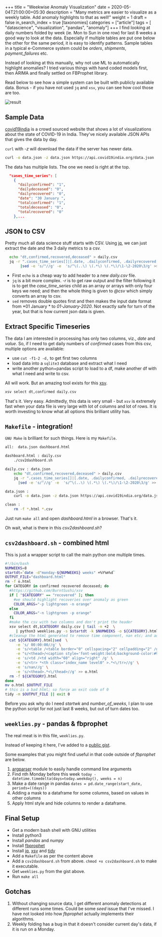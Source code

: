 +++
title = "Weekwise Anomaly Visualization"
date = 2020-05-04T21:00:00+05:30
description = "Many metrics are easier to visualize as a weekly table. Add anomaly highlights to that as well!"
weight = 1
draft = false
in_search_index = true
[taxonomies]
categories = ["article"]
tags = [ "datascience", "visualization", "pandas", "anomaly"]
+++
I find looking at daily numbers folded by week (ie. Mon to Sun in one row) for last 8
weeks a good way to look at the data. Especially if multiple tables are put one below
the other for the same period, it is easy to identify patterns. Sample tables in a typical
e-Commerce system could be *orders*, *shipments*, *payment_failures* etc.

Instead of looking at this manually, why not use ML to automatically highlight anomalies? I tried
various things with hand coded models first, then ARIMA and finally settled on FBProphet library.

Read below to see how a simple system can be built with publicly available data. Bonus - if you have
not used `jq` and `xsv`, you can see how cool those are too.

![result](01.png)
<!-- more -->

## Sample Data
[covid19india](https://www.covid19india.org/) is a crowd sourced website that shows a lot of visualizations
about the state of COVID-19 in India. They've nicely available JSON APIs that gives the data by day. 

`curl` with *-z* will download the data if the server has newer data.

```sh
curl -o data.json -z data.json https://api.covid19india.org/data.json
```

The data has multiple lists. The one we need is right at the top.

```json
  "cases_time_series": [
    {
      "dailyconfirmed": "1",
      "dailydeceased": "0",
      "dailyrecovered": "0",
      "date": "30 January ",
      "totalconfirmed": "1",
      "totaldeceased": "0",
      "totalrecovered": "0"
    },...
```

## JSON to CSV

Pretty much all data science stuff starts with CSV. Using [jq](https://stedolan.github.io/jq/), we
can just extract the date and the 3 daily metrics to a csv.

```sh
  echo "dt,confirmed,recovered,deceased" > daily.csv
  jq -r ".cases_time_series[]|[.date, .dailyconfirmed, .dailyrecovered, .dailydeceased]|@csv" data.json \
       |sed -e 's/"//g' -e  's/^\(..\) \(.*\) \(.*\)/\1-\2-2020\3/g' >> daily.csv
```

- First `echo` is a cheap way to add header to a new *daily.csv* file.
- `jq` is a bit more complex. *-r* is to get raw output and the filter following it
  is to get the *case_time_series* child as an array or arrays with only four keys
  we need; and then the whole thing is given to *@csv* which simply converts an array to csv.
- `sed` removes double quotes first and then makes the input date format from *01 January * to
  *01-January-2020*. Not exactly safe for turn of the year, but that is how current json data is given.


## Extract Specific Timeseries

The data I am interested in processing has only two columns, viz., *date* and *value*. So, if I
need to get daily numbers of *confirmed* cases from this csv, multiple options are available:

- use `cut -f1-2 -d,` to get first two columns
- load data into a `sqlite3` database and extract what I need
- write another python+pandas script to load to a df, make another df with what I need and write to csv.

All will work. But an amazing tool exists for this [xsv](https://github.com/BurntSushi/xsv). 

```sh
xsv select dt,confirmed daily.csv
```

That's it. Very easy. Admittedly, this data is very small - but `xsv` is extremely fast when your data file
is very large with lot of columns and lot of rows. It is worth investing to know what all options this
brilliant utility has.

## `Makefile` - integration!

`GNU Make` is brilliant for such things. Here is my `Makefile`.

```sh
all:  data.json dashboard.html

dashboard.html : daily.csv
	./csv2dashboard.sh

daily.csv : data.json
	echo "dt,confirmed,recovered,deceased" > daily.csv
	jq -r ".cases_time_series[]|[.date, .dailyconfirmed, .dailyrecovered, .dailydeceased]|@csv" data.json \
      |sed -e 's/"//g' -e  's/^\(..\) \(.*\) \(.*\)/\1-\2-2020\3/g' >> daily.csv

data.json :
	curl -o data.json -z data.json https://api.covid19india.org/data.json

clean :
	rm -f *.html *.csv
```

Just run `make all` and open *dashboard.html* in a browser. That's it.

Oh wait, what is there in this *csv2dashboard.sh*? 

## `csv2dashboard.sh` - combined html

This is just a wrapper script to call the main python one multiple times.

```sh
#!/bin/bash
NUMWEEKS=8
startdt=`date -d"monday-${NUMWEEKS} weeks" +%Y%m%d`
OUTPUT_FILE="dashboard.html"
rm -f o.html
for CATEGORY in confirmed recovered deceased; do
  #https://github.com/BurntSushi/xsv
  if [ "$CATEGORY" == "recovered" ]; then
    #we should highlight recoveries over anomaly as green
    COLOR_ARGS="-p lightgreen -n orange"
  else
    COLOR_ARGS="-n lightgreen -p orange"
  fi
  #make the csv with two columns and don't print the header
  xsv select dt,$CATEGORY daily.csv | tail -n +2  \
     | python3 weeklies.py -s $startdt -k $NUMWEEKS -o ${CATEGORY}.html -t "%d-%B-%Y" $COLOR_ARGS
  #cleanup the html generated to remove time component, nan etc; and add a header to the table
  cat ${CATEGORY}.html|sed  \
     -e 's/ 00:00:00//g' \
     -e 's/<table /<table border="0" cellspacing="2" cellpadding="2" /g' \
     -e "s/<thead>/<caption style='font-weight:bold;background-color:#99ccff;'>${CATEGORY}<\/caption><thead>/g" \
     -e 's/<td /<td width="60" align="right" /g' \
     -e 's/<tr> *<th class="index_name level0" >.*<\/tr>//g' \
     -e 's/nan//g' \
     -e 's/<thead>.*<\/thead>//g' >> o.html
  rm -f ${CATEGORY}.html
done
mv o.html $OUTPUT_FILE
# this is a bad html; so force an exit code of 0
tidy -m $OUTPUT_FILE || exit 0
```

Before you ask why do I need *startwk* and *number_of_weeks*, I plan to use the python script for not just
last 8 weeks, but out of turn dates too.

## `weeklies.py` - pandas & fbprophet

The real meat is in this file, `weeklies.py`.

Instead of keeping it here, I've added to a [public gist](https://gist.github.com/vsbabu/9f9bcfbbba12bc988cc71cb53d5c1418).

Some examples that you might find useful in that code outside of *fbprophet* are below.

1. [argparser](https://docs.python.org/3/library/argparse.html) module to easily handle command line arguments
1. Find nth Monday before this week `today - datetime.timedelta(days=today.weekday(), weeks = n)`
1. Make a date range in pandas `dates = pd.date_range(start_date, periods=((days))`
1. Adding a mask to a dataframe for some columns, based on values in other columns
1. Apply html style and hide columns to render a dataframe.

## Final Setup

- Get a modern bash shell with GNU utilities
- Install python3
- Install *pandas* and *numpy*
- Install [fbprophet](https://facebook.github.io/prophet/docs/installation.html)
- Install [jq](https://stedolan.github.io/jq/), [xsv](https://github.com/BurntSushi/xsv) and [tidy](https://www.html-tidy.org/)
- Add a `Makefile` as per the content above
- Add a `csv2dashboard.sh` from above. `chmod +x csv2dashboard.sh` to make it executable.
- Get `weeklies.py` from the gist above.
- Run `make all`

## Gotchas

1. Without changing source data, I get different anomaly detections at different runs some times. Could be
   some *seed* issue that I've missed. I have not looked into how *fbprophet* actually implements their
   algorithms.
2. Weekly folding has a bug in that it doesn't consider current day's data, if it is run on a Monday.


